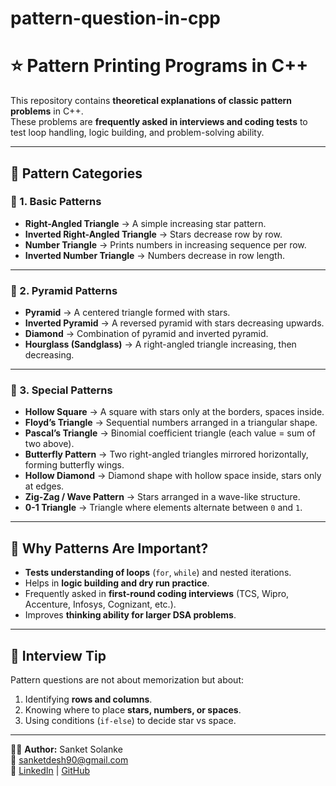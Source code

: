 # pattern-question-in-cpp

# ⭐ Pattern Printing Programs in C++

This repository contains **theoretical explanations of classic pattern problems** in C++.  
These problems are **frequently asked in interviews and coding tests** to test loop handling, logic building, and problem-solving ability.  

---

## 📌 Pattern Categories

### 🔹 1. Basic Patterns
- **Right-Angled Triangle** → A simple increasing star pattern.  
- **Inverted Right-Angled Triangle** → Stars decrease row by row.  
- **Number Triangle** → Prints numbers in increasing sequence per row.  
- **Inverted Number Triangle** → Numbers decrease in row length.  

---

### 🔹 2. Pyramid Patterns
- **Pyramid** → A centered triangle formed with stars.  
- **Inverted Pyramid** → A reversed pyramid with stars decreasing upwards.  
- **Diamond** → Combination of pyramid and inverted pyramid.  
- **Hourglass (Sandglass)** → A right-angled triangle increasing, then decreasing.  

---

### 🔹 3. Special Patterns
- **Hollow Square** → A square with stars only at the borders, spaces inside.  
- **Floyd’s Triangle** → Sequential numbers arranged in a triangular shape.  
- **Pascal’s Triangle** → Binomial coefficient triangle (each value = sum of two above).  
- **Butterfly Pattern** → Two right-angled triangles mirrored horizontally, forming butterfly wings.  
- **Hollow Diamond** → Diamond shape with hollow space inside, stars only at edges.  
- **Zig-Zag / Wave Pattern** → Stars arranged in a wave-like structure.  
- **0-1 Triangle** → Triangle where elements alternate between `0` and `1`.  

---

## 🎯 Why Patterns Are Important?
- **Tests understanding of loops** (`for`, `while`) and nested iterations.  
- Helps in **logic building and dry run practice**.  
- Frequently asked in **first-round coding interviews** (TCS, Wipro, Accenture, Infosys, Cognizant, etc.).  
- Improves **thinking ability for larger DSA problems**.  

---

## 📌 Interview Tip
Pattern questions are not about memorization but about:  
1. Identifying **rows and columns**.  
2. Knowing where to place **stars, numbers, or spaces**.  
3. Using conditions (`if-else`) to decide star vs space.  

---

👨‍💻 **Author:** Sanket Solanke  
📧 [sanketdesh90@gmail.com](mailto:sanketdesh90@gmail.com)  
🔗 [LinkedIn](https://www.linkedin.com/in/sanket-solanke-212229239) | [GitHub](https://github.com/Sanketsolanke90)  
